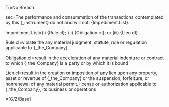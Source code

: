 Ti=No Breach

sec=The performance and consummation of the transactions contemplated by this {_instrument} do not and will not: {Impediment.List}.

Impediment.List=(i) {Rule.cl}; (ii) {Obligation.cl}; or (iii) {Lien.cl}

Rule.cl=violate the any material judgment, statute, rule or regulation applicable to {_the_Company}

Obligation.cl=result in the acceleration of any material indenture or contract to which {_the_Company} is a party or by which it is bound

Lien.cl=result in the creation or imposition of any lien upon any property, asset or revenue of {_the_Company} or the suspension, forfeiture, or nonrenewal of any material permit, license or authorization applicable to {_the_Company}, its business or operations

=[G/Z/Base]
